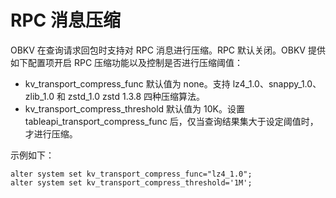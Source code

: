 # RPC 消息压缩

OBKV 在查询请求回包时支持对 RPC 消息进行压缩。RPC 默认关闭。OBKV 提供如下配置项开启 RPC 压缩功能以及控制是否进行压缩阈值：

- kv_transport_compress_func
    默认值为 none。支持 lz4_1.0、snappy_1.0、zlib_1.0 和 zstd_1.0 zstd 1.3.8 四种压缩算法。
- kv_transport_compress_threshold
    默认值为 10K。设置 tableapi_transport_compress_func 后，仅当查询结果集大于设定阈值时，才进行压缩。

示例如下：

```shell
alter system set kv_transport_compress_func="lz4_1.0";
alter system set kv_transport_compress_threshold='1M';
```
